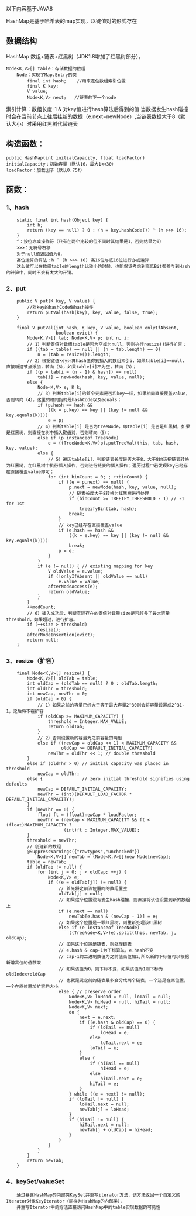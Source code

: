 以下内容基于JAVA8

HashMap是基于哈希表的map实现，以键值对的形式存在

## 数据结构
HashMap 数组+链表+红黑树（JDK1.8增加了红黑树部分）。
```
Node<K,V>[] table：存储数据的数组
	Node：实现了Map.Entry的类
		final int hash;    //用来定位数组索引位置
	    final K key;
	    V value;
	    Node<K,V> next;   //链表的下一个node
```
索引计算：数组长度-1 & 对key值进行hash算法后得到的值
当数据发生hash碰撞时会在当前节点上往后挂新的数据（e.next=newNode）,当链表数据大于8（默认大小）时采用红黑树代替链表

## 构造函数：

	public HashMap(int initialCapacity, float loadFactor)
	initialCapacity：初始容量（默认16，最大1<<30）
	loadFactor：加载因子（默认0.75f）

## 函数：
### 1、hash
	
		static final int hash(Object key) {
	        int h;
	        return (key == null) ? 0 : (h = key.hashCode()) ^ (h >>> 16);
	    }
	    ^：按位亦或操作符（只有在两个比较的位不同时其结果是1，否则结果为0）
	    >>>：无符号右移
	    对于null值返回值为0，
	    高位运算的算法：h ^ (h >>> 16) 高16位与底16位进行亦或运算
	    这么做可以在数组table的length比较小的时候，也能保证考虑到高低Bit都参与到Hash的计算中，同时不会有太大的开销。
### 2、put
	
	    public V put(K key, V value) {
			//对key的hashCode做hash操作
	        return putVal(hash(key), key, value, false, true);
	    }

	    final V putVal(int hash, K key, V value, boolean onlyIfAbsent,
	                   boolean evict) {
	        Node<K,V>[] tab; Node<K,V> p; int n, i;
	        // 1）判断键值对数组table是否为空或为null，否则执行resize()进行扩容；
	        if ((tab = table) == null || (n = tab.length) == 0)
	            n = (tab = resize()).length;
	        // 2）根据键值key计算hash值得到插入的数组索引i，如果table[i]==null，直接新建节点添加，转向（6），如果table[i]不为空，转向（3）；
	        if ((p = tab[i = (n - 1) & hash]) == null)
	            tab[i] = newNode(hash, key, value, null);
	        else {
	            Node<K,V> e; K k;
	            // 3）判断table[i]的首个元素是否和key一样，如果相同直接覆盖value，否则转向（4），这里的相同指的是hashCode以及equals；
	            if (p.hash == hash &&
	                ((k = p.key) == key || (key != null && key.equals(k))))
	                e = p;
	            // 4）判断table[i] 是否为treeNode，即table[i] 是否是红黑树，如果是红黑树，则直接在树中插入键值对，否则转向（5）；
	            else if (p instanceof TreeNode)
	                e = ((TreeNode<K,V>)p).putTreeVal(this, tab, hash, key, value);
	            else {
	            	// 5）遍历table[i]，判断链表长度是否大于8，大于8的话把链表转换为红黑树，在红黑树中执行插入操作，否则进行链表的插入操作；遍历过程中若发现key已经存在直接覆盖value即可；
	                for (int binCount = 0; ; ++binCount) {
	                    if ((e = p.next) == null) {
	                        p.next = newNode(hash, key, value, null);
	                        // 链表长度大于8转换为红黑树进行处理
	                        if (binCount >= TREEIFY_THRESHOLD - 1) // -1 for 1st
	                            treeifyBin(tab, hash);
	                        break;
	                    }
	                    // key已经存在直接覆盖value
	                    if (e.hash == hash &&
	                        ((k = e.key) == key || (key != null && key.equals(k))))
	                        break;
	                    p = e;
	                }
	            }
	            if (e != null) { // existing mapping for key
	                V oldValue = e.value;
	                if (!onlyIfAbsent || oldValue == null)
	                    e.value = value;
	                afterNodeAccess(e);
	                return oldValue;
	            }
	        }
	        ++modCount;
	        // 6）插入成功后，判断实际存在的键值对数量size是否超多了最大容量threshold，如果超过，进行扩容。
	        if (++size > threshold)
	            resize();
	        afterNodeInsertion(evict);
	        return null;
	    }
### 3、resize（扩容）
	
		final Node<K,V>[] resize() {
	        Node<K,V>[] oldTab = table;
	        int oldCap = (oldTab == null) ? 0 : oldTab.length;
	        int oldThr = threshold;
	        int newCap, newThr = 0;
	        if (oldCap > 0) {
	        	// 1）如果之前的容量已经大于等于最大容量2^30则会将容量设置成2^31-1，之后将不在扩容
	            if (oldCap >= MAXIMUM_CAPACITY) {
	                threshold = Integer.MAX_VALUE;
	                return oldTab;
	            }
	            // 2）否则设置新的容量为之前容量的两倍
	            else if ((newCap = oldCap << 1) < MAXIMUM_CAPACITY &&
	                     oldCap >= DEFAULT_INITIAL_CAPACITY)
	                newThr = oldThr << 1; // double threshold
	        }
	        else if (oldThr > 0) // initial capacity was placed in threshold
	            newCap = oldThr;
	        else {               // zero initial threshold signifies using defaults
	            newCap = DEFAULT_INITIAL_CAPACITY;
	            newThr = (int)(DEFAULT_LOAD_FACTOR * DEFAULT_INITIAL_CAPACITY);
	        }
	        if (newThr == 0) {
	            float ft = (float)newCap * loadFactor;
	            newThr = (newCap < MAXIMUM_CAPACITY && ft < (float)MAXIMUM_CAPACITY ?
	                      (int)ft : Integer.MAX_VALUE);
	        }
	        threshold = newThr;
	        // 创建新的数组
	        @SuppressWarnings({"rawtypes","unchecked"})
	            Node<K,V>[] newTab = (Node<K,V>[])new Node[newCap];
	        table = newTab;
	        if (oldTab != null) {
	            for (int j = 0; j < oldCap; ++j) {
	                Node<K,V> e;
	                if ((e = oldTab[j]) != null) {
	                	// 首先将之前该位置的的数组置空
	                    oldTab[j] = null;
	                    // 如果这个位置没有发生hash碰撞，则直接将该值设置到新的数组上
	                    if (e.next == null)
	                        newTab[e.hash & (newCap - 1)] = e;
	                    // 如果这个位置是一颗红黑树，则重新处理该红黑树
	                    else if (e instanceof TreeNode)
	                        ((TreeNode<K,V>)e).split(this, newTab, j, oldCap);
	                    // 如果这个位置是链表，则处理链表
	                    // e.hash & cap-1为下标算法，e.hash不变
	                    // cap-1的二进制数值为之前值高位加1,所以新的下标值可以根据新增高位的值获取
	                    // 如果该值为0，则下标不变，如果该值为1则下标为oldIndex+oldCap
	                    // 也就是说之前的链表最多会分成两个链表，一个还是在原位置，一个在原位置加扩容的大小
	                    else { // preserve order
	                        Node<K,V> loHead = null, loTail = null;
	                        Node<K,V> hiHead = null, hiTail = null;
	                        Node<K,V> next;
	                        do {
	                            next = e.next;
	                            if ((e.hash & oldCap) == 0) {
	                                if (loTail == null)
	                                    loHead = e;
	                                else
	                                    loTail.next = e;
	                                loTail = e;
	                            }
	                            else {
	                                if (hiTail == null)
	                                    hiHead = e;
	                                else
	                                    hiTail.next = e;
	                                hiTail = e;
	                            }
	                        } while ((e = next) != null);
	                        if (loTail != null) {
	                            loTail.next = null;
	                            newTab[j] = loHead;
	                        }
	                        if (hiTail != null) {
	                            hiTail.next = null;
	                            newTab[j + oldCap] = hiHead;
	                        }
	                    }
	                }
	            }
	        }
	        return newTab;
	    }
### 4、keySet/valueSet
		通过暴露HashMap的内部类KeySet并重写iterator方法，该方法返回一个自定义的Iterator对象KeyIterator（同样为HashMap的内部类），
		并重写Iterator中的方法直接访问HashMap中的table实现数据的可见性
